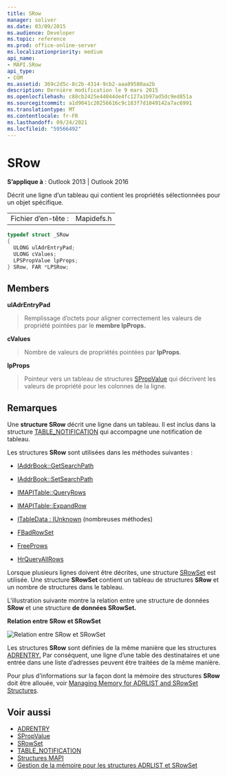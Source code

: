 ```yaml
---
title: SRow
manager: soliver
ms.date: 03/09/2015
ms.audience: Developer
ms.topic: reference
ms.prod: office-online-server
ms.localizationpriority: medium
api_name:
- MAPI.SRow
api_type:
- COM
ms.assetid: 369c2d5c-8c2b-4314-9cb2-aaa89580aa2b
description: Dernière modification le 9 mars 2015
ms.openlocfilehash: c88cb2425e44844de4fc127a1b97ad5dc9ed851a
ms.sourcegitcommit: a1d9041c20256616c9c183f7d1049142a7ac6991
ms.translationtype: MT
ms.contentlocale: fr-FR
ms.lasthandoff: 09/24/2021
ms.locfileid: "59566492"
---
```

# <a name="srow"></a>SRow

**S’applique à** : Outlook 2013 | Outlook 2016 
  
Décrit une ligne d’un tableau qui contient les propriétés sélectionnées pour un objet spécifique. 
  
|||
|:-----|:-----|
|Fichier d’en-tête :  <br/> |Mapidefs.h  <br/> |
   
```cpp
typedef struct _SRow
{
  ULONG ulAdrEntryPad;
  ULONG cValues;
  LPSPropValue lpProps;
} SRow, FAR *LPSRow;

```

## <a name="members"></a>Members

**ulAdrEntryPad**
  
> Remplissage d’octets pour aligner correctement les valeurs de propriété pointées par le **membre lpProps.** 
    
**cValues**
  
> Nombre de valeurs de propriétés pointées par **lpProps**. 
    
**lpProps**
  
> Pointeur vers un tableau de structures [SPropValue](spropvalue.md) qui décrivent les valeurs de propriété pour les colonnes de la ligne. 
    
## <a name="remarks"></a>Remarques

Une **structure SRow** décrit une ligne dans un tableau. Il est inclus dans la structure [TABLE_NOTIFICATION](table_notification.md) qui accompagne une notification de tableau. 
  
Les structures **SRow** sont utilisées dans les méthodes suivantes : 
  
- [IAddrBook::GetSearchPath](iaddrbook-getsearchpath.md)
    
- [IAddrBook::SetSearchPath](iaddrbook-setsearchpath.md)
    
- [IMAPITable::QueryRows](imapitable-queryrows.md)
    
- [IMAPITable::ExpandRow](imapitable-expandrow.md)
    
- [ITableData : IUnknown](itabledataiunknown.md) (nombreuses méthodes) 
    
- [FBadRowSet](fbadrowset.md)
    
- [FreeProws](freeprows.md)
    
- [HrQueryAllRows](hrqueryallrows.md)
    
Lorsque plusieurs lignes doivent être décrites, une structure [SRowSet](srowset.md) est utilisée. Une structure **SRowSet** contient un tableau de structures **SRow** et un nombre de structures dans le tableau. 
  
L’illustration suivante montre la relation entre une structure de données **SRow** et une structure **de données SRowSet.** 
  
**Relation entre SRow et SRowSet**
  
![Relation entre SRow et SRowSet](media/amapi_17.gif "Relation entre SRow et SRowSet")
  
Les structures **SRow** sont définies de la même manière que les structures [ADRENTRY.](adrentry.md) Par conséquent, une ligne d’une table des destinataires et une entrée dans une liste d’adresses peuvent être traitées de la même manière. 
  
Pour plus d’informations sur la façon dont la mémoire des structures **SRow** doit être allouée, voir [Managing Memory for ADRLIST and SRowSet Structures](managing-memory-for-adrlist-and-srowset-structures.md).
  
## <a name="see-also"></a>Voir aussi

- [ADRENTRY](adrentry.md)
- [SPropValue](spropvalue.md)
- [SRowSet](srowset.md)
- [TABLE_NOTIFICATION](table_notification.md)
- [Structures MAPI](mapi-structures.md)
- [Gestion de la mémoire pour les structures ADRLIST et SRowSet](managing-memory-for-adrlist-and-srowset-structures.md)

